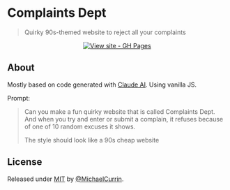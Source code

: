 # Complaints Dept
> Quirky 90s-themed website to reject all your complaints

<div align="center">

[![View site - GH Pages](https://img.shields.io/badge/View_site-GH_Pages-2ea44f?style=for-the-badge)](https://michaelcurrin.github.io/complaints-dept/)

</div>

## About

Mostly based on code generated with [Claude AI](https://claude.ai). Using vanilla JS.

Prompt:

> Can you make a fun quirky website that is called Complaints Dept. And when you try and enter or submit a complain, it refuses because of one of 10 random excuses it shows.
> 
> The style should look like a 90s cheap website


## License

Released under [MIT](/LICENSE) by [@MichaelCurrin](https://github.com/MichaelCurrin).
